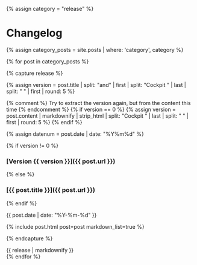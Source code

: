 {% assign category = "release" %}

<h1>Changelog</h1>

{% assign category_posts = site.posts | where: 'category', category %}

{% for post in category_posts %}

{% capture release %}

{% assign version = post.title 
    | split: "and" 
    | first 
    | split: "Cockpit " 
    | last 
    | split: " " 
    | first
    | round: 5 %}

{% comment %}
    Try to extract the version again, but from the content this time
{% endcomment %}
{% if version == 0 %}
{% assign version = post.content | markdownify | strip_html | split: "Cockpit " | last | split: " " | first | round: 5 %}
{% endif %}

{% assign datenum = post.date | date: "%Y%m%d" %}

{% if version != 0 %}
### [Version {{ version }}]({{ post.url }})
{% else %}
### [{{ post.title }}]({{ post.url }})
{% endif %}

<time class="published" datetime="{{ post.date | dated_to_xmlschema }}">
{{ post.date | date: "%Y-%m-%d" }}
</time>

{% include post.html post=post markdown_list=true %}

{% endcapture %}

<article id="{{post.date | date: "%Y-%m-%d"}}">{{ release | markdownify }}</article>
{% endfor %}